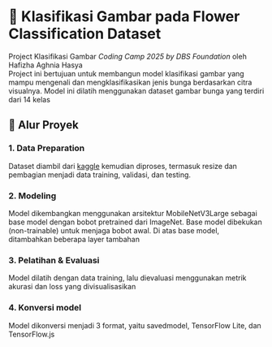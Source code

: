 # 🌸 Klasifikasi Gambar pada Flower Classification Dataset
Project Klasifikasi Gambar *Coding Camp 2025 by DBS Foundation* oleh Hafizha Aghnia Hasya <br>
Project ini bertujuan untuk membangun model klasifikasi gambar yang mampu mengenali dan mengklasifikasikan jenis bunga berdasarkan citra visualnya. Model ini dilatih menggunakan dataset gambar bunga yang terdiri dari 14 kelas

## 🔄 Alur Proyek
### 1. Data Preparation
Dataset diambil dari [kaggle](https://www.kaggle.com/datasets/marquis03/flower-classification/data) kemudian diproses, termasuk resize dan pembagian menjadi data training, validasi, dan testing.
### 2. Modeling
Model dikembangkan menggunakan arsitektur MobileNetV3Large sebagai base model dengan bobot pretrained dari ImageNet. Base model dibekukan (non-trainable) untuk menjaga bobot awal.
Di atas base model, ditambahkan beberapa layer tambahan
### 3. Pelatihan & Evaluasi
Model dilatih dengan data training, lalu dievaluasi menggunakan metrik akurasi dan loss yang divisualisasikan
### 4. Konversi model
Model dikonversi menjadi 3 format, yaitu savedmodel, TensorFlow Lite, dan TensorFlow.js
